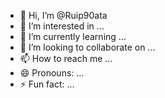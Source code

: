 - 👋 Hi, I’m @Ruip90ata
- 👀 I’m interested in ...
- 🌱 I’m currently learning ...
- 💞️ I’m looking to collaborate on ...
- 📫 How to reach me ...
- 😄 Pronouns: ...
- ⚡ Fun fact: ...

<!---
Ruip90ata/Ruip90ata is a ✨ special ✨ repository because its `README.md` (this file) appears on your GitHub profile.
You can click the Preview link to take a look at your changes.
--->
